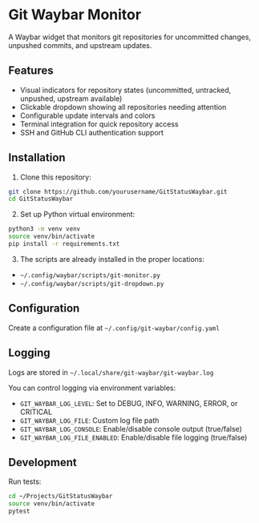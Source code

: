 # Git Waybar Monitor

A Waybar widget that monitors git repositories for uncommitted changes, unpushed commits, and upstream updates.

## Features

- Visual indicators for repository states (uncommitted, untracked, unpushed, upstream available)
- Clickable dropdown showing all repositories needing attention
- Configurable update intervals and colors
- Terminal integration for quick repository access
- SSH and GitHub CLI authentication support

## Installation

1. Clone this repository:
```bash
git clone https://github.com/yourusername/GitStatusWaybar.git
cd GitStatusWaybar
```

2. Set up Python virtual environment:
```bash
python3 -m venv venv
source venv/bin/activate
pip install -r requirements.txt
```

3. The scripts are already installed in the proper locations:
- `~/.config/waybar/scripts/git-monitor.py`
- `~/.config/waybar/scripts/git-dropdown.py`

## Configuration

Create a configuration file at `~/.config/git-waybar/config.yaml`

## Logging

Logs are stored in `~/.local/share/git-waybar/git-waybar.log`

You can control logging via environment variables:
- `GIT_WAYBAR_LOG_LEVEL`: Set to DEBUG, INFO, WARNING, ERROR, or CRITICAL
- `GIT_WAYBAR_LOG_FILE`: Custom log file path
- `GIT_WAYBAR_LOG_CONSOLE`: Enable/disable console output (true/false)
- `GIT_WAYBAR_LOG_FILE_ENABLED`: Enable/disable file logging (true/false)

## Development

Run tests:
```bash
cd ~/Projects/GitStatusWaybar
source venv/bin/activate
pytest
```